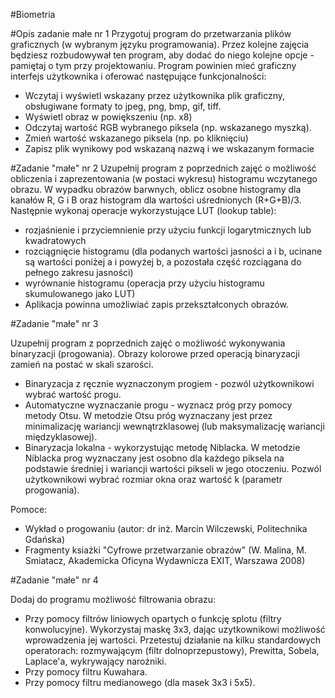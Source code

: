 #Biometria

#Opis zadanie małe nr 1
Przygotuj program do przetwarzania plików graficznych (w wybranym języku programowania). Przez kolejne zajęcia będziesz rozbudowywał ten program, aby dodać do niego kolejne opcje - pamiętaj o tym przy projektowaniu. Program powinien mieć graficzny interfejs użytkownika i oferować następujące funkcjonalności:

* Wczytaj i wyświetl wskazany przez użytkownika plik graficzny, obsługiwane formaty to jpeg, png, bmp, gif, tiff. 
* Wyświetl obraz w powiększeniu (np. x8)
* Odczytaj wartość RGB wybranego piksela (np. wskazanego myszką).
* Zmień wartość wskazanego piksela (np. po kliknięciu)
* Zapisz plik wynikowy pod wskazaną nazwą i we wskazanym formacie


#Zadanie "małe" nr 2
Uzupełnij program z poprzednich zajęć o możliwość obliczenia i zaprezentowania (w postaci wykresu) histogramu wczytanego obrazu. W wypadku obrazów barwnych, oblicz osobne histogramy dla kanałów R, G i B oraz histogram dla wartości uśrednionych (R+G+B)/3. Następnie wykonaj operacje wykorzystujące LUT (lookup table):

* rozjaśnienie i przyciemnienie przy użyciu funkcji logarytmicznych lub kwadratowych
* rozciągnięcie histogramu (dla podanych wartości jasności a i b, ucinane są wartości poniżej a i powyżej b, a pozostała część rozciągana do pełnego zakresu jasności)
* wyrównanie histogramu (operacja przy użyciu histogramu skumulowanego jako LUT)
* Aplikacja powinna umożliwiać zapis przekształconych obrazów.


#Zadanie "małe" nr 3

Uzupełnij program z poprzednich zajęć o możliwość wykonywania binaryzacji (progowania). Obrazy kolorowe przed operacją binaryzacji zamień na postać w skali szarości.
* Binaryzacja z ręcznie wyznaczonym progiem - pozwól użytkownikowi wybrać wartość progu.
* Automatyczne wyznaczanie progu - wyznacz próg przy pomocy metody Otsu. W metodzie Otsu próg wyznaczany jest przez minimalizację wariancji wewnątrzklasowej (lub maksymalizację wariancji międzyklasowej).
* Binaryzacja lokalna - wykorzystując metodę Niblacka. W metodzie Niblacka prog wyznaczany jest osobno dla każdego piksela na podstawie średniej i wariancji wartości pikseli w jego otoczeniu. Pozwól użytkownikowi wybrać rozmiar okna oraz wartość k (parametr progowania).

Pomoce:
* Wykład o progowaniu (autor: dr inż. Marcin Wilczewski, Politechnika Gdańska)
* Fragmenty ksiażki "Cyfrowe przetwarzanie obrazów" (W. Malina, M. Smiatacz, Akademicka Oficyna Wydawnicza EXIT, Warszawa 2008)


#Zadanie "małe" nr 4

Dodaj do programu możliwość filtrowania obrazu:

* Przy pomocy filtrów liniowych opartych o funkcję splotu (filtry konwolucyjne). Wykorzystaj maskę 3x3, dając uzytkownikowi możliwość wprowadzenia jej wartości. Przetestuj działanie na kilku standardowych operatorach: rozmywającym (filtr dolnoprzepustowy), Prewitta, Sobela, Laplace'a, wykrywający narożniki.
* Przy pomocy filtru Kuwahara.
* Przy pomocy filtru medianowego (dla masek 3x3 i 5x5).
